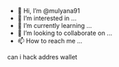 - 👋 Hi, I’m @mulyana91
- 👀 I’m interested in ...
- 🌱 I’m currently learning ...
- 💞️ I’m looking to collaborate on ...
- 📫 How to reach me ...

<!---
mulyana91/mulyana91 is a ✨ special ✨ repository because its `README.md` (this file) appears on your GitHub profile.
You can click the Preview link to take a look at your changes.
--->can i hack addres wallet
